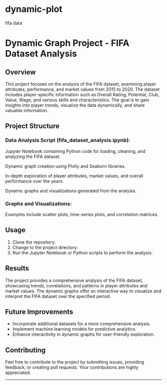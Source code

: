 # dynamic-plot
fifa data

# Dynamic Graph Project - FIFA Dataset Analysis

## Overview

This project focuses on the analysis of the FIFA dataset, examining player attributes, performance, and market values from 2015 to 2020. The dataset includes player-specific information such as Overall Rating, Potential, Club, Value, Wage, and various skills and characteristics. The goal is to gain insights into player trends, visualize the data dynamically, and share valuable information.

## Project Structure

### Data Analysis Script (fifa_dataset_analysis.ipynb):

Jupyter Notebook containing Python code for loading, cleaning, and analyzing the FIFA dataset.

Dynamic graph creation using Plotly and Seaborn libraries.

In-depth exploration of player attributes, market values, and overall performance over the years.

Dynamic graphs and visualizations generated from the analysis.

### Graphs and Visualizations:

Examples include scatter plots, time-series plots, and correlation matrices.

## Usage

1. Clone the repository:
2. Change to the project directory:
3. Run the Jupyter Notebook or Python scripts to perform the analysis:

## Results

The project provides a comprehensive analysis of the FIFA dataset, showcasing trends, correlations, and patterns in player attributes and market values. The dynamic graphs offer an interactive way to visualize and interpret the FIFA dataset over the specified period.

## Future Improvements

- Incorporate additional datasets for a more comprehensive analysis.
- Implement machine learning models for predictive analytics.
- Enhance interactivity in dynamic graphs for user-friendly exploration.

## Contributing

Feel free to contribute to the project by submitting issues, providing feedback, or creating pull requests. Your contributions are highly appreciated.

---
